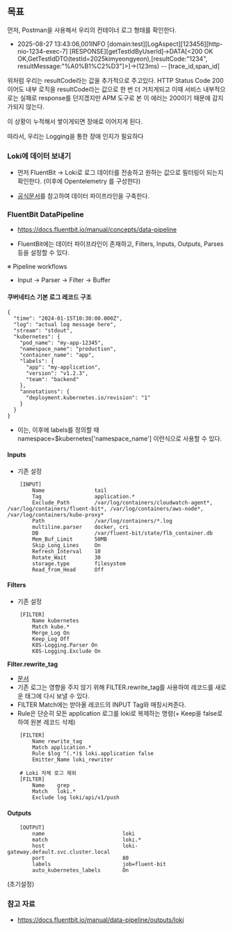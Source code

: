 ## 목표

먼저, Postman을 사용해서 우리의 컨테이너 로그 형태를 확인한다.

- 2025-08-27 13:43:06,001INFO [domain:test][LogAspect][123456][http-nio-1234-exec-7] [RESPONSE][getTestIdByUserId]->DATA[<200 OK OK,GetTestIdDTO(testId=2025kimyeongyeon),[resultCode:"1234", resultMessage:"%A0%B1%C2%D3"]>]->(123ms) -- [trace_id,span_id]

위처럼 우리는 resultCode라는 값을 추가적으로 주고있다.
HTTP Status Code 200이어도 내부 로직을 resultCode라는 값으로 한 번 더 거치게되고 이때 서비스 내부적으로는 실패로 response를 던지겠지만
APM 도구로 본 이 에러는 200이기 때문에 감지가되지 않는다.

이 상황이 누적해서 쌓이게되면 장애로 이어지게 된다.

따라서, 우리는 Logging을 통한 장애 인지가 필요하다



### Loki에 데이터 보내기

* 먼저 FluentBit -> Loki로 로그 데이터를 전송하고 원하는 값으로 필터링이 되는지 확인한다. (이후에 Opentelemetry 를 구성한다)

* [공식문서](https://docs.fluentbit.io/manual/data-pipeline/outputs/loki)를 참고하여 데이터 파이프라인을 구축한다.

### FluentBit DataPipeline

* https://docs.fluentbit.io/manual/concepts/data-pipeline

* FluentBit에는 데이터 파이프라인이 존재하고, Filters, Inputs, Outputs, Parses 등을 설정할 수 있다.

※ Pipeline workflows
 - Input -> Parser -> Filter -> Buffer

#### 쿠버네티스 기본 로그 레코드 구조

```
{
  "time": "2024-01-15T10:30:00.000Z",
  "log": "actual log message here",
  "stream": "stdout",
  "kubernetes": {
    "pod_name": "my-app-12345",
    "namespace_name": "production",
    "container_name": "app",
    "labels": {
      "app": "my-application",
      "version": "v1.2.3",
      "team": "backend"
    },
    "annotations": {
      "deployment.kubernetes.io/revision": "1"
    }
  }
}
```

* 이는, 이후에 labels를 정의할 때 namespace=$kubernetes['namespace_name'] 이런식으로 사용할 수 있다.
 
 
#### Inputs

* 기존 설정
```
    [INPUT]
        Name                tail
        Tag                 application.*
        Exclude_Path        /var/log/containers/cloudwatch-agent*, /var/log/containers/fluent-bit*, /var/log/containers/aws-node*, /var/log/containers/kube-proxy*
        Path                /var/log/containers/*.log
        multiline.parser    docker, cri
        DB                  /var/fluent-bit/state/flb_container.db
        Mem_Buf_Limit       50MB
        Skip_Long_Lines     On
        Refresh_Interval    10
        Rotate_Wait         30
        storage.type        filesystem
        Read_from_Head      Off  
```


#### Filters

* 기존 설정
```
    [FILTER]
        Name kubernetes
        Match kube.*
        Merge_Log On
        Keep_Log Off
        K8S-Logging.Parser On
        K8S-Logging.Exclude On
```

<b>Filter.rewrite_tag</b>
 - [문서](https://docs.fluentbit.io/manual/data-pipeline/filters/rewrite-tag)
 - 기존 로그는 영향을 주지 않기 위해 FILTER.rewrite_tag를 사용하여 레코드를 새로운 태그에 다시 보낼 수 있다.
 - FILTER Match에는 받아올 레코드의 INPUT Tag와 매칭시켜준다.
 - Rule은 단순히 모든 application 로그를 loki로 복제하는 명령(+ Keep을 false로 하여 원본 레코드 삭제)
```
    [FILTER]
        Name rewrite_tag
        Match application.*
        Rule $log ^(.*)$ loki.application false
        Emitter_Name loki_rewriter
```

```
    # Loki 자체 로그 제외
    [FILTER]
        Name    grep
        Match   loki.*
        Exclude log loki/api/v1/push
```

#### Outputs

```
    [OUTPUT]
        name                         loki
        match                        loki.*
        host                         loki-gateway.default.svc.cluster.local
        port                         80
        labels                       job=fluent-bit
        auto_kubernetes_labels       On
```
(초기설정)

### 참고 자료

* https://docs.fluentbit.io/manual/data-pipeline/outputs/loki